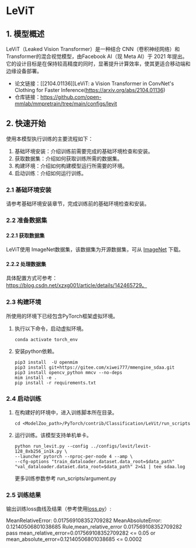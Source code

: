 # LeViT
## 1. 模型概述
LeViT（Leaked Vision Transformer）是一种结合 CNN（卷积神经网络）和Transformer的混合视觉模型，由Facebook AI（现 Meta AI）于 2021 年提出。它的设计目标是在保持较高精度的同时，显著提升计算效率，使其更适合移动端和边缘设备部署。

- 论文链接：[[2104.01136\]]LeViT: a Vision Transformer in ConvNet's Clothing for Faster Inference(https://arxiv.org/abs/2104.01136)
- 仓库链接：https://github.com/open-mmlab/mmpretrain/tree/main/configs/levit
## 2. 快速开始
使用本模型执行训练的主要流程如下：
1. 基础环境安装：介绍训练前需要完成的基础环境检查和安装。
2. 获取数据集：介绍如何获取训练所需的数据集。
3. 构建环境：介绍如何构建模型运行所需要的环境。
4. 启动训练：介绍如何运行训练。

### 2.1 基础环境安装

请参考基础环境安装章节，完成训练前的基础环境检查和安装。

### 2.2 准备数据集
#### 2.2.1 获取数据集
LeViT使用 ImageNet数据集，该数据集为开源数据集，可从 [ImageNet](https://image-net.org/) 下载。

#### 2.2.2 处理数据集
具体配置方式可参考：https://blog.csdn.net/xzxg001/article/details/142465729。

### 2.3 构建环境

所使用的环境下已经包含PyTorch框架虚拟环境。
1. 执行以下命令，启动虚拟环境。
    ```
    conda activate torch_env
    ```
2. 安装python依赖。
    ```
    pip3 install  -U openmim 
    pip3 install git+https://gitee.com/xiwei777/mmengine_sdaa.git 
    pip3 install opencv_python mmcv --no-deps
    mim install -e .
    pip install -r requirements.txt
    ```
### 2.4 启动训练

1. 在构建好的环境中，进入训练脚本所在目录。
    ```
    cd <ModelZoo_path>/PyTorch/contrib/Classification/LeVit/run_scripts
    ```

2. 运行训练。该模型支持单机单卡。
    ```
   python run_levit.py --config ../configs/levit/levit-128_8xb256_in1k.py \
    --launcher pytorch --nproc-per-node 4 --amp \
    --cfg-options "train_dataloader.dataset.data_root=$data_path" "val_dataloader.dataset.data_root=$data_path" 2>&1 | tee sdaa.log
   ```
    更多训练参数参考 run_scripts/argument.py

### 2.5 训练结果
输出训练loss曲线及结果（参考使用[loss.py](./run_scripts/loss.py)）: 

MeanRelativeError: 0.017569108352709282
MeanAbsoluteError: 0.12140506801038685
Rule,mean_relative_error 0.017569108352709282
pass mean_relative_error=0.017569108352709282 <= 0.05 or mean_absolute_error=0.12140506801038685 <= 0.0002